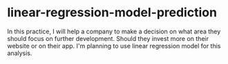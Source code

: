 # linear-regression-model-prediction
In this practice, I will help a company to make a decision on what area they should focus on further development. Should they invest more on their website or on their app. I'm planning to use linear regression model for this analysis.

